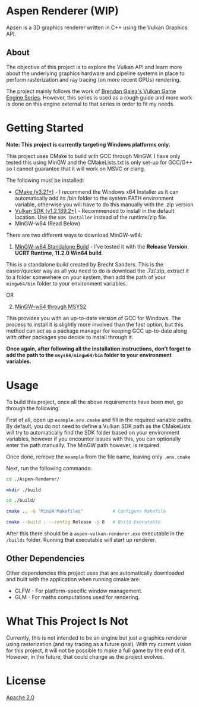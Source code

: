 # Aspen Renderer (WIP)

Apsen is a 3D graphics renderer written in C++ using the Vulkan Graphics API.

## About 
The objective of this project is to explore the Vulkan API and learn more about the underlying graphics hardware and pipeline systems in place to perform rasterization and ray tracing (on more recent GPUs) rendering.

The project mainly follows the work of [Brendan Galea's Vulkan Game Engine Series](https://www.youtube.com/watch?v=Y9U9IE0gVHA&list=PL8327DO66nu9qYVKLDmdLW_84-yE4auCR). However, this series is used as a rough guide and more work is done on this engine external to that series in order to fit my needs.

# Getting Started
**Note: This project is currently targeting Windows platforms only.**

This project uses CMake to build with GCC through MinGW. I have only tested this using MinGW and the CMakeLists.txt is only set-up for GCC/G++ so I cannot guarantee that it will work on MSVC or clang.

The following must be installed:
- [CMake (v3.21+)](https://cmake.org/download/) - I recommend the Windows x64 Installer as it can automatically add its /bin folder to the system PATH environment variable, otherwise you will have to do this manually with the .zip version
- [Vulkan SDK (v1.2.189.2+)](https://vulkan.lunarg.com/) - Recommended to install in the default location. Use the `SDK Installer` instead of the runtime/zip file.
- MinGW-w64 (Read Below)

There are two different ways to download MinGW-w64:
1. [MinGW-w64 Standalone Build](https://winlibs.com/) - I've tested it with the **Release Version**, **UCRT Runtime**, **11.2.0 Win64 build**.

This is a standalone build created by Brecht Sanders. This is the easier/quicker way as all you need to do is download the .7z/.zip, extract it to a folder somewhere on your system, then add the path of your `mingw64/bin` folder to your environment variables.

OR

2. [MinGW-w64 through MSYS2](https://www.msys2.org/)

This provides you with an up-to-date version of GCC for Windows. The process to install it is slightly more involved than the first option, but this method can act as a package manager for keeping GCC up-to-date along with other packages you decide to install through it.

**Once again, after following all the installation instructions, don't forget to add the path to the `msys64/mingw64/bin` folder to your environment variables.**

# Usage
To build this project, once all the above requirements have been met, go through the following:

First of all, open up `example.env.cmake` and fill in the required variable paths. By default, you do not need to define a Vulkan SDK path as the CMakeLists will try to automatically find the SDK folder based on your environment variables, however if you encounter issues with this, you can optionally enter the path manually. The MinGW path however, is required.

Once done, remove the `example` from the file name, leaving only `.env.cmake`

Next, run the following commands:

```bash
cd ./Aspen-Renderer/

mkdir ./build

cd ./build/

cmake .. -G "MinGW Makefiles"           # Configure Makefile

cmake --build . --config Release -j 8   # Build Executable
```

After this there should be a `aspen-vulkan-renderer.exe` executable in the `/builds` folder. Running that executable will start up renderer.

## Other Dependencies
Other dependencies this project uses that are automatically downloaded and built with the application when running cmake are:

- GLFW - For platform-specific window management.
- GLM - For maths computations used for rendering.

# What This Project Is Not
Currently, this is not intended to be an engine but just a graphics renderer using rasterization (and ray tracing as a future goal). With my current vision for this project, it will not be possible to make a full game by the end of it. However, in the future, that could change as the project evolves.

# License
[Apache 2.0](https://www.apache.org/licenses/LICENSE-2.0)